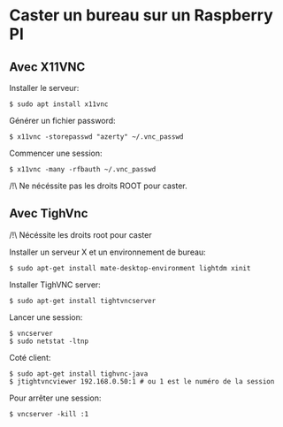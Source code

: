 # Caster un bureau sur un Raspberry PI

## Avec X11VNC

Installer le serveur:

	$ sudo apt install x11vnc

Générer un fichier password:

	$ x11vnc -storepasswd "azerty" ~/.vnc_passwd 

Commencer une session:

	$ x11vnc -many -rfbauth ~/.vnc_passwd  

/!\ Ne nécéssite pas les droits ROOT pour caster.

## Avec TighVnc

/!\ Nécéssite les droits root pour caster

Installer un serveur X et un environnement de bureau:

	$ sudo apt-get install mate-desktop-environment lightdm xinit

Installer TighVNC server:

	$ sudo apt-get install tightvncserver 

Lancer une session:
	
	$ vncserver 
	$ sudo netstat -ltnp

Coté client:

	$ sudo apt-get install tighvnc-java
	$ jtightvncviewer 192.168.0.50:1 # ou 1 est le numéro de la session

Pour arrêter une session:

	$ vncserver -kill :1


